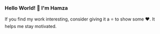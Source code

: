 ### Hello World! 👋 I'm Hamza

<!--
**ihamzak/ihamzak** is a ✨ _special_ ✨ repository because its `README.md` (this file) appears on your GitHub profile.

I'm Data Science and Computing student, passoinate about technology. I like solving problems and learning new skills 📖. 

-- 🔭 I’m currently working on
- 
- 🌱 I’m currently learning ...
- 👯 I’m looking to collaborate on ...
- 🤔 I’m looking for help with ...
- 💬 Ask me about ...
- 📫 How to reach me: ...
- 😄 Pronouns: ...
- ⚡ Fun fact: ...
-->
If you find my work interesting, consider giving it a ⭐ to show some ❤️. It helps me stay motivated.
